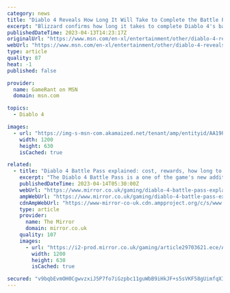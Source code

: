 ```yaml
---
category: news
title: "Diablo 4 Reveals How Long It Will Take to Complete the Battle Passes"
excerpt: "Blizzard confirms how long it takes to complete Diablo 4's battle passes, with one releasing for each season of content for the game."
publishedDateTime: 2023-04-13T14:23:17Z
originalUrl: "https://www.msn.com/en-xl/entertainment/other/diablo-4-reveals-how-long-it-will-take-to-complete-the-battle-passes/ar-AA19PPPp"
webUrl: "https://www.msn.com/en-xl/entertainment/other/diablo-4-reveals-how-long-it-will-take-to-complete-the-battle-passes/ar-AA19PPPp"
type: article
quality: 87
heat: -1
published: false

provider:
  name: GameRant on MSN
  domain: msn.com

topics:
  - Diablo 4

images:
  - url: "https://img-s-msn-com.akamaized.net/tenant/amp/entityid/AA19PZFa.img?h=630&w=1200&m=6&q=60&o=t&l=f&f=jpg"
    width: 1200
    height: 630
    isCached: true

related:
  - title: "Diablo 4 Battle Pass explained: cost, rewards, how long to complete"
    excerpt: "The Diablo 4 Battle Pass is a one of the game's new additions to the long running series, and we have the rundown on what you can expect from its debut in the new title. Thanks to some recent comments from within Blizzard, we're starting to learn more and"
    publishedDateTime: 2023-04-14T05:30:00Z
    webUrl: "https://www.mirror.co.uk/gaming/diablo-4-battle-pass-explained-29702779"
    ampWebUrl: "https://www.mirror.co.uk/gaming/diablo-4-battle-pass-explained-29702779.amp"
    cdnAmpWebUrl: "https://www-mirror-co-uk.cdn.ampproject.org/c/s/www.mirror.co.uk/gaming/diablo-4-battle-pass-explained-29702779.amp"
    type: article
    provider:
      name: The Mirror
      domain: mirror.co.uk
    quality: 107
    images:
      - url: "https://i2-prod.mirror.co.uk/gaming/article29703621.ece/ALTERNATES/s1200/0_YFofpuCM3oV2Ucz6pGxhec.jpg"
        width: 1200
        height: 630
        isCached: true

secured: "v9bqbEvmOH0CgwvzxiJ5P7fo7iGzpbc11guWbB9iHkJF+s5sVKF58gUimfqXI5CaNtXrJ6T4s4pk6SsO21G+8EWOOGZiZ+pmuIDpluMHe4rbBCFcfw/g1nhcGiaWzO0Z3IlrX4Z4Z/g1YfQ7/j/e9XfqOsJtFnnNM4b3X3KzzXMzXySP3PognfcroKFC8dFQ5je/Z5NpU6x09iKii32tVk8H4hY6ci1eHzY2pLiNpKHXDNs+kzSeoy9tEZIhISd1QwZIv6HU+JaDTI0PgaYKFa1I+06SXTsEYRCVgsHr5mAfOX4UnLcuvdBLL8rFYf9d5SnLsj6KisViOth2vJpD/ZDZBFSiXRMVCCxG6rT4p4w=;nquCtE4tKPzKv8T4s6leFg=="
---
```


